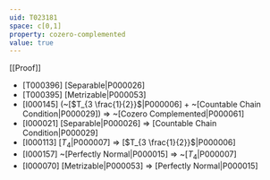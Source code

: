 ```yaml
---
uid: T023181
space: c[0,1]
property: cozero-complemented
value: true
---
```

[[Proof]]

* [T000396] [Separable|P000026]
* [T000395] [Metrizable|P000053]
* [I000145] (~[$T_{3 \frac{1}{2}}$|P000006] + ~[Countable Chain Condition|P000029]) => ~[Cozero Complemented|P000061]
* [I000021] [Separable|P000026] => [Countable Chain Condition|P000029]
* [I000113] [$T_4$|P000007] => [$T_{3 \frac{1}{2}}$|P000006]
* [I000157] ~[Perfectly Normal|P000015] => ~[$T_4$|P000007]
* [I000070] [Metrizable|P000053] => [Perfectly Normal|P000015]


